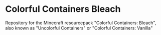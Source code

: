 # Colorful Containers Bleach
Repository for the Minecraft resourcepack "Colorful Containers: Bleach", also known as "Uncolorful Containers" or "Colorful Containers: Vanilla"
